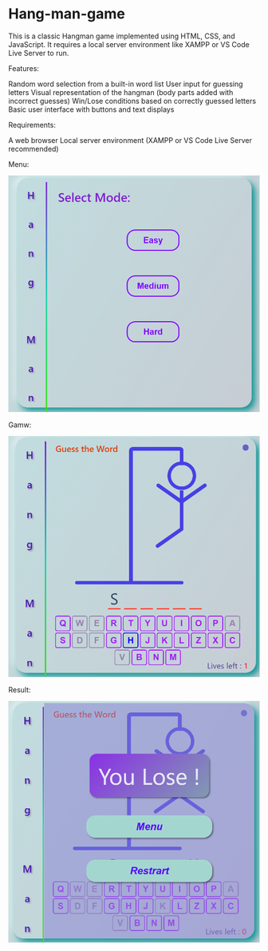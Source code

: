 # Hang-man-game

This is a classic Hangman game implemented using HTML, CSS, and JavaScript. It requires a local server environment like XAMPP or VS Code Live Server to run.

Features:

Random word selection from a built-in word list
User input for guessing letters
Visual representation of the hangman (body parts added with incorrect guesses)
Win/Lose conditions based on correctly guessed letters
Basic user interface with buttons and text displays

Requirements:

A web browser
Local server environment (XAMPP or VS Code Live Server recommended)

Menu:

<img src="images/photo1.png">

Gamw:

<img src="images/photo2.png">

Result:

<img src="images/photo3.png">
